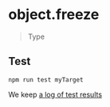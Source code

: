 # object.freeze

> Type


## Test

    npm run test myTarget

We keep [a log of test results](./test/results_log.md)


